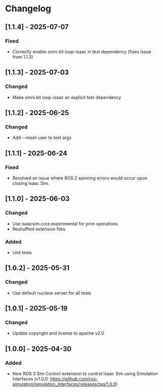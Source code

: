 # Changelog
## [1.1.4] - 2025-07-07
### Fixed
- Correctly enable omni.kit.loop-isaac in test dependency (fixes issue from 1.1.3)

## [1.1.3] - 2025-07-03
### Changed
- Make omni.kit.loop-isaac an explicit test dependency

## [1.1.2] - 2025-06-25
### Changed
- Add --reset-user to test args

## [1.1.1] - 2025-06-24
### Fixed
- Resolved an issue where ROS 2 spinning errors would occur upon closing Isaac Sim.

## [1.1.0] - 2025-06-03
### Changed
- Use isaacsim.core.experimental for prim operations
- Reshuffled extension files

### Added
- Unit tests

## [1.0.2] - 2025-05-31
### Changed
- Use default nucleus server for all tests

## [1.0.1] - 2025-05-19
### Changed
- Update copyright and license to apache v2.0

## [1.0.0] - 2025-04-30
### Added
- New ROS 2 Sim Control extension to control Isaac Sim using Simulation Interfaces (v1.0.0: https://github.com/ros-simulation/simulation_interfaces/releases/tag/1.0.0)
